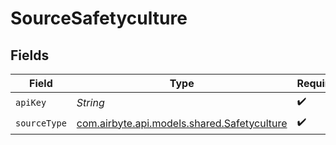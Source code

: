 # SourceSafetyculture


## Fields

| Field                                                                               | Type                                                                                | Required                                                                            | Description                                                                         |
| ----------------------------------------------------------------------------------- | ----------------------------------------------------------------------------------- | ----------------------------------------------------------------------------------- | ----------------------------------------------------------------------------------- |
| `apiKey`                                                                            | *String*                                                                            | :heavy_check_mark:                                                                  | N/A                                                                                 |
| `sourceType`                                                                        | [com.airbyte.api.models.shared.Safetyculture](../../models/shared/Safetyculture.md) | :heavy_check_mark:                                                                  | N/A                                                                                 |